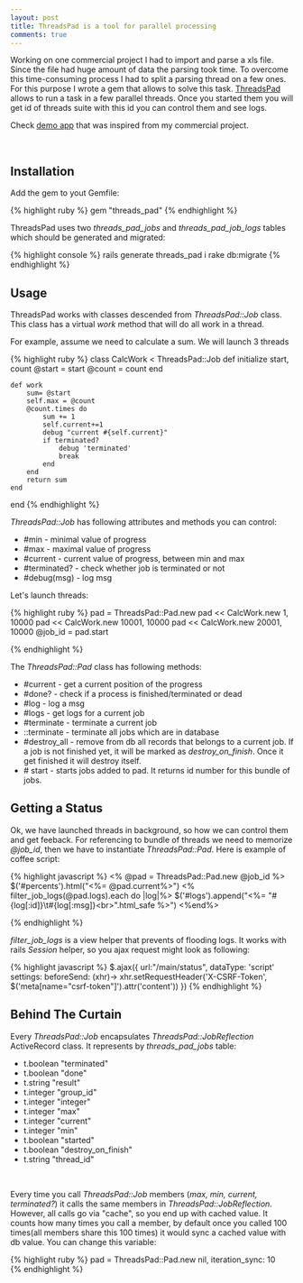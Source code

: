 ```yaml
---
layout: post
title: ThreadsPad is a tool for parallel processing
comments: true
---
```



Working on one commercial project I had to import and parse a xls file. Since the file had huge amount of data the parsing took time. To overcome this time-consuming process I had to split a parsing thread on a few ones. For this purpose I wrote a gem that allows to solve this task. [ThreadsPad](https://github.com/ssnake/threads_pad) allows to run a task in a few parallel threads. Once you started them you will get id of threads suite with this id you can control them and see logs. 

Check [demo app](https://tpd-demo.herokuapp.com/) that was inspired from my commercial project. 

<br>



## Installation

Add the gem to yout Gemfile:

{% highlight ruby %}
gem "threads_pad"
{% endhighlight %}

ThreadsPad uses two *threads_pad_jobs* and *threads_pad_job_logs* tables which should be generated and migrated: 

{% highlight console %}
rails generate threads_pad i
rake db:migrate
{% endhighlight %}


## Usage

 ThreadsPad works with classes descended from *ThreadsPad::Job* class. This class has a virtual *work* method that will do all work in a thread.
 
 For example, assume we need to calculate a sum. We will launch 3 threads


{% highlight ruby %}
class CalcWork < ThreadsPad::Job
	def initialize start, count
		@start = start
		@count = count
	end

	def work 
		sum= @start
		self.max = @count
		@count.times do 
			sum += 1
			self.current+=1
			debug "current #{self.current}"
			if terminated?
				debug 'terminated'
				break
			end
		end
		return sum
	end
end
{% endhighlight %}

*ThreadsPad::Job* has following attributes and methods you can control:

* \#min - minimal value of progress
* \#max - maximal value of progress
* \#current - current value of progress, between min and max
* \#terminated? - check whether job is terminated or not
* \#debug(msg) - log msg


Let's launch threads:

{% highlight ruby %}
    pad = ThreadsPad::Pad.new
    pad << CalcWork.new 1, 10000
    pad << CalcWork.new 10001, 10000
    pad << CalcWork.new 20001, 10000
    @job_id = pad.start

{% endhighlight %}


The *ThreadsPad::Pad* class has following methods:

* \#current - get a current position of the progress 
* \#done? - check if a process is finished/terminated or dead
* \#log - log a msg
* \#logs - get logs for a current job
* \#terminate - terminate a current job
* ::terminate - terminate all jobs which are in database
* \#destroy_all - remove from db all records that belongs to a current job. If a job is not finished yet, it will be marked as *destroy_on_finish*. Once it get finished it will destroy itself.
* \# start - starts jobs added to pad. It returns id number for this bundle of jobs.


## Getting a Status

Ok, we have launched threads in background, so how we can control them and get feeback. For referencing to bundle of threads we need to memorize *@job_id*, then we have to instantiate *ThreadsPad::Pad*. Here is example of coffee script:

{% highlight javascript %}
    <% @pad = ThreadsPad::Pad.new  @job_id %>
    $('#percents').html("<%= @pad.current%>")
    <% filter_job_logs(@pad.logs).each do |log|%>
      $('#logs').append("<%= "#{log[:id]}\t#{log[:msg]}\<br\>".html_safe %>")
    <%end%>

{% endhighlight %}

*filter_job_logs* is a view helper that prevents of flooding logs. It works with rails *Session* helper, so you ajax request might look as following:

{% highlight javascript %}
    $.ajax({
      url:"/main/status",
      dataType: 'script'
      settings: 
        beforeSend: (xhr)->
            xhr.setRequestHeader('X-CSRF-Token', $('meta[name="csrf-token"]').attr('content'))
    })
{% endhighlight %}


## Behind The Curtain

Every *ThreadsPad::Job* encapsulates *ThreadsPad::JobReflection* ActiveRecord class. It represents by *threads_pad_jobs* table:

* t.boolean "terminated"
* t.boolean "done"
* t.string  "result"
* t.integer "group_id"
* t.integer "integer"
* t.integer "max"
* t.integer "current"
* t.integer "min"
* t.boolean "started"
* t.boolean "destroy_on_finish"
* t.string  "thread_id"

<br>

Every time you call *ThreadsPad::Job* members (*max, min, current, terminated?*) it calls the same members in *ThreadsPad::JobReflection*. However, all calls go via "cache", so you end up with cached value. It counts how many times you call a member, by default once you called 100 times(all members share this 100 times) it would sync a cached value with db value. You can change this variable:


{% highlight ruby %}
    pad = ThreadsPad::Pad.new nil, iteration_sync: 10	
{% endhighlight %}
